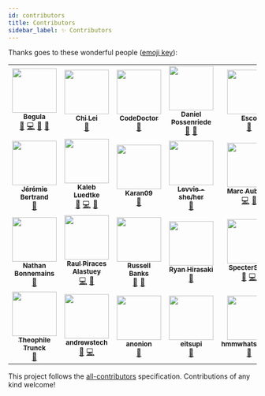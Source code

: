 ```yaml
---
id: contributors
title: Contributors
sidebar_label: ✨ Contributors
---
```


Thanks goes to these wonderful people ([emoji key](https://allcontributors.org/docs/en/emoji-key)):

<!-- ALL-CONTRIBUTORS-LIST:START - Do not remove or modify this section -->
<!-- prettier-ignore-start -->
<!-- markdownlint-disable -->
<table>
  <tr>
    <td align="center"><a href="https://bittu.eu.org"><img src="https://avatars.githubusercontent.com/u/83997633?v=4?s=90" width="90px;" alt=""/><br /><sub><b>Begula</b></sub></a><br /><a href="https://github.com/vedantmgoyal2009/vedantmgoyal2009/issues?q=author%3Avedantmgoyal2009" title="Bug reports">🐛</a> <a href="https://github.com/vedantmgoyal2009/vedantmgoyal2009/commits?author=vedantmgoyal2009" title="Code">💻</a> <a href="#ideas-vedantmgoyal2009" title="Ideas, Planning, & Feedback">🤔</a> <a href="https://github.com/vedantmgoyal2009/vedantmgoyal2009/pulls?q=is%3Apr+reviewed-by%3Avedantmgoyal2009" title="Reviewed Pull Requests">👀</a></td>
    <td align="center"><a href="https://lychichem.github.io/"><img src="https://avatars.githubusercontent.com/u/9316590?v=4?s=90" width="90px;" alt=""/><br /><sub><b>Chi Lei</b></sub></a><br /><a href="#ideas-lychichem" title="Ideas, Planning, & Feedback">🤔</a></td>
    <td align="center"><a href="https://linwood.dev"><img src="https://avatars.githubusercontent.com/u/20452814?v=4?s=90" width="90px;" alt=""/><br /><sub><b>CodeDoctor</b></sub></a><br /><a href="#ideas-CodeDoctorDE" title="Ideas, Planning, & Feedback">🤔</a></td>
    <td align="center"><a href="https://github.com/dpprdan"><img src="https://avatars.githubusercontent.com/u/1423562?v=4?s=90" width="90px;" alt=""/><br /><sub><b>Daniel Possenriede</b></sub></a><br /><a href="#ideas-dpprdan" title="Ideas, Planning, & Feedback">🤔</a> <a href="https://github.com/vedantmgoyal2009/vedantmgoyal2009/commits?author=dpprdan" title="Documentation">📖</a></td>
    <td align="center"><a href="https://github.com/OfficialEsco"><img src="https://avatars.githubusercontent.com/u/15158490?v=4?s=90" width="90px;" alt=""/><br /><sub><b>Esco</b></sub></a><br /><a href="#ideas-OfficialEsco" title="Ideas, Planning, & Feedback">🤔</a></td>
    <td align="center"><a href="http://felipecrs.com"><img src="https://avatars.githubusercontent.com/u/29582865?v=4?s=90" width="90px;" alt=""/><br /><sub><b>Felipe Santos</b></sub></a><br /><a href="#ideas-felipecrs" title="Ideas, Planning, & Feedback">🤔</a> <a href="https://github.com/vedantmgoyal2009/vedantmgoyal2009/issues?q=author%3Afelipecrs" title="Bug reports">🐛</a></td>
    <td align="center"><a href="https://github.com/quhxl"><img src="https://avatars.githubusercontent.com/u/69106310?v=4?s=90" width="90px;" alt=""/><br /><sub><b>Felix</b></sub></a><br /><a href="#ideas-quhxl" title="Ideas, Planning, & Feedback">🤔</a></td>
  </tr>
  <tr>
    <td align="center"><a href="https://laedit.net"><img src="https://avatars.githubusercontent.com/u/871092?v=4?s=90" width="90px;" alt=""/><br /><sub><b>Jérémie Bertrand</b></sub></a><br /><a href="#ideas-laedit" title="Ideas, Planning, & Feedback">🤔</a></td>
    <td align="center"><a href="https://github.com/Trenly"><img src="https://avatars.githubusercontent.com/u/12611259?v=4?s=90" width="90px;" alt=""/><br /><sub><b>Kaleb Luedtke</b></sub></a><br /><a href="https://github.com/vedantmgoyal2009/vedantmgoyal2009/issues?q=author%3ATrenly" title="Bug reports">🐛</a> <a href="https://github.com/vedantmgoyal2009/vedantmgoyal2009/commits?author=Trenly" title="Code">💻</a> <a href="#ideas-Trenly" title="Ideas, Planning, & Feedback">🤔</a></td>
    <td align="center"><a href="https://github.com/KaranKad"><img src="https://avatars.githubusercontent.com/u/71691514?v=4?s=90" width="90px;" alt=""/><br /><sub><b>Karan09</b></sub></a><br /><a href="#ideas-KaranKad" title="Ideas, Planning, & Feedback">🤔</a></td>
    <td align="center"><a href="https://github.com/ItzLevvie"><img src="https://avatars.githubusercontent.com/u/11600822?v=4?s=90" width="90px;" alt=""/><br /><sub><b>Levvie - she/her</b></sub></a><br /><a href="#ideas-ItzLevvie" title="Ideas, Planning, & Feedback">🤔</a></td>
    <td align="center"><a href="http://www.marc-auberer.com"><img src="https://avatars.githubusercontent.com/u/59527509?v=4?s=90" width="90px;" alt=""/><br /><sub><b>Marc Auberer</b></sub></a><br /><a href="https://github.com/vedantmgoyal2009/vedantmgoyal2009/commits?author=marcauberer" title="Code">💻</a> <a href="#ideas-marcauberer" title="Ideas, Planning, & Feedback">🤔</a></td>
    <td align="center"><a href="https://github.com/Masamune3210"><img src="https://avatars.githubusercontent.com/u/1053504?v=4?s=90" width="90px;" alt=""/><br /><sub><b>Masamune3210</b></sub></a><br /><a href="https://github.com/vedantmgoyal2009/vedantmgoyal2009/commits?author=Masamune3210" title="Code">💻</a></td>
    <td align="center"><a href="http://mavaddat.ca"><img src="https://avatars.githubusercontent.com/u/5055400?v=4?s=90" width="90px;" alt=""/><br /><sub><b>Mavaddat Javid</b></sub></a><br /><a href="https://github.com/vedantmgoyal2009/vedantmgoyal2009/commits?author=mavaddat" title="Documentation">📖</a> <a href="#tutorial-mavaddat" title="Tutorials">✅</a> <a href="#ideas-mavaddat" title="Ideas, Planning, & Feedback">🤔</a></td>
  </tr>
  <tr>
    <td align="center"><a href="https://github.com/NathanBnm"><img src="https://avatars.githubusercontent.com/u/45366162?v=4?s=90" width="90px;" alt=""/><br /><sub><b>Nathan Bonnemains</b></sub></a><br /><a href="#ideas-NathanBnm" title="Ideas, Planning, & Feedback">🤔</a></td>
    <td align="center"><a href="http://piraces.dev"><img src="https://avatars.githubusercontent.com/u/11027628?v=4?s=90" width="90px;" alt=""/><br /><sub><b>Raul Piraces Alastuey</b></sub></a><br /><a href="https://github.com/vedantmgoyal2009/vedantmgoyal2009/commits?author=piraces" title="Code">💻</a> <a href="https://github.com/vedantmgoyal2009/vedantmgoyal2009/issues?q=author%3Apiraces" title="Bug reports">🐛</a></td>
    <td align="center"><a href="http://russell.bandev.uk"><img src="https://avatars.githubusercontent.com/u/74878137?v=4?s=90" width="90px;" alt=""/><br /><sub><b>Russell Banks</b></sub></a><br /><a href="#ideas-russellbanks" title="Ideas, Planning, & Feedback">🤔</a> <a href="https://github.com/vedantmgoyal2009/vedantmgoyal2009/commits?author=russellbanks" title="Documentation">📖</a></td>
    <td align="center"><a href="https://github.com/RyanHir"><img src="https://avatars.githubusercontent.com/u/4690732?v=4?s=90" width="90px;" alt=""/><br /><sub><b>Ryan Hirasaki</b></sub></a><br /><a href="https://github.com/vedantmgoyal2009/vedantmgoyal2009/issues?q=author%3ARyanHir" title="Bug reports">🐛</a></td>
    <td align="center"><a href="https://github.com/SpecterShell"><img src="https://avatars.githubusercontent.com/u/56779163?v=4?s=90" width="90px;" alt=""/><br /><sub><b>SpecterShell</b></sub></a><br /><a href="#ideas-SpecterShell" title="Ideas, Planning, & Feedback">🤔</a> <a href="https://github.com/vedantmgoyal2009/vedantmgoyal2009/commits?author=SpecterShell" title="Code">💻</a></td>
    <td align="center"><a href="http://spenserblack.github.io"><img src="https://avatars.githubusercontent.com/u/8546709?v=4?s=90" width="90px;" alt=""/><br /><sub><b>Spenser Black</b></sub></a><br /><a href="#ideas-spenserblack" title="Ideas, Planning, & Feedback">🤔</a></td>
    <td align="center"><a href="https://www.cnblogs.com/taylorshi/"><img src="https://avatars.githubusercontent.com/u/1883138?v=4?s=90" width="90px;" alt=""/><br /><sub><b>TaylorShi</b></sub></a><br /><a href="#ideas-TaylorShi" title="Ideas, Planning, & Feedback">🤔</a></td>
  </tr>
  <tr>
    <td align="center"><a href="https://github.com/ttrunck"><img src="https://avatars.githubusercontent.com/u/3114711?v=4?s=90" width="90px;" alt=""/><br /><sub><b>Theophile Trunck</b></sub></a><br /><a href="https://github.com/vedantmgoyal2009/vedantmgoyal2009/issues?q=author%3Attrunck" title="Bug reports">🐛</a></td>
    <td align="center"><a href="https://andrewstech.me"><img src="https://avatars.githubusercontent.com/u/45342431?v=4?s=90" width="90px;" alt=""/><br /><sub><b>andrewstech</b></sub></a><br /><a href="#ideas-andrewstech" title="Ideas, Planning, & Feedback">🤔</a> <a href="https://github.com/vedantmgoyal2009/vedantmgoyal2009/commits?author=andrewstech" title="Code">💻</a></td>
    <td align="center"><a href="https://github.com/aman207"><img src="https://avatars.githubusercontent.com/u/3377153?v=4?s=90" width="90px;" alt=""/><br /><sub><b>anonion</b></sub></a><br /><a href="#ideas-aman207" title="Ideas, Planning, & Feedback">🤔</a></td>
    <td align="center"><a href="https://github.com/eitsupi"><img src="https://avatars.githubusercontent.com/u/50911393?v=4?s=90" width="90px;" alt=""/><br /><sub><b>eitsupi</b></sub></a><br /><a href="#ideas-eitsupi" title="Ideas, Planning, & Feedback">🤔</a></td>
    <td align="center"><a href="https://github.com/hmmwhatsthisdo"><img src="https://avatars.githubusercontent.com/u/2093321?v=4?s=90" width="90px;" alt=""/><br /><sub><b>hmmwhatsthisdo</b></sub></a><br /><a href="#ideas-hmmwhatsthisdo" title="Ideas, Planning, & Feedback">🤔</a></td>
    <td align="center"><a href="https://github.com/sitiom"><img src="https://avatars.githubusercontent.com/u/56180050?v=4?s=90" width="90px;" alt=""/><br /><sub><b>sitiom</b></sub></a><br /><a href="#ideas-sitiom" title="Ideas, Planning, & Feedback">🤔</a></td>
    <td align="center"><a href="https://github.com/yazninja"><img src="https://avatars.githubusercontent.com/u/71800112?v=4?s=90" width="90px;" alt=""/><br /><sub><b>yazninja</b></sub></a><br /><a href="#ideas-yazninja" title="Ideas, Planning, & Feedback">🤔</a></td>
  </tr>
</table>

<!-- markdownlint-restore -->
<!-- prettier-ignore-end -->

<!-- ALL-CONTRIBUTORS-LIST:END -->

This project follows the [all-contributors](https://github.com/all-contributors/all-contributors) specification. Contributions of any kind welcome!
